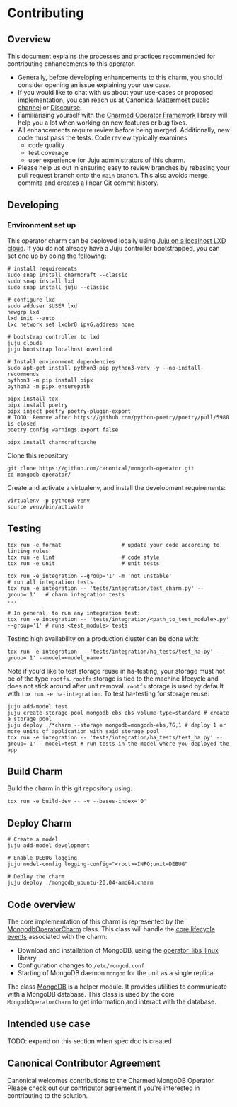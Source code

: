 # Contributing

## Overview

This document explains the processes and practices recommended for contributing enhancements to this operator.

- Generally, before developing enhancements to this charm, you should consider opening an issue explaining your use case.
- If you would like to chat with us about your use-cases or proposed implementation, you can reach us at [Canonical Mattermost public channel](https://chat.charmhub.io/charmhub/channels/charm-dev) or [Discourse](https://discourse.charmhub.io/).
- Familiarising yourself with the [Charmed Operator Framework](https://juju.is/docs/sdk) library will help you a lot when working on new features or bug fixes.
- All enhancements require review before being merged. Additionally, new code must pass the tests. Code review typically examines
    - code quality
    - test coverage
    - user experience for Juju administrators of this charm.
- Please help us out in ensuring easy to review branches by rebasing your pull request branch onto the `main` branch. This also avoids merge commits and creates a linear Git commit history.


## Developing


### Environment set up

This operator charm can be deployed locally using [Juju on a localhost LXD cloud](https://juju.is/docs/olm/lxd). If you do not already have a Juju controller bootstrapped, you can set one up by doing the following:

```
# install requirements 
sudo snap install charmcraft --classic
sudo snap install lxd
sudo snap install juju --classic

# configure lxd
sudo adduser $USER lxd
newgrp lxd
lxd init --auto
lxc network set lxdbr0 ipv6.address none

# bootstrap controller to lxd
juju clouds
juju bootstrap localhost overlord

# Install environment dependencies
sudo apt-get install python3-pip python3-venv -y --no-install-recommends
python3 -m pip install pipx
python3 -m pipx ensurepath
          
pipx install tox
pipx install poetry
pipx inject poetry poetry-plugin-export
# TODO: Remove after https://github.com/python-poetry/poetry/pull/5980 is closed
poetry config warnings.export false

pipx install charmcraftcache
```

Clone this repository:
```shell
git clone https://github.com/canonical/mongodb-operator.git
cd mongodb-operator/
```

Create and activate a virtualenv, and install the development requirements:
```shell
virtualenv -p python3 venv
source venv/bin/activate
```


## Testing

```shell
tox run -e format                   # update your code according to linting rules
tox run -e lint                     # code style
tox run -e unit                     # unit tests

tox run -e integration --group='1' -m 'not unstable'                      # run all integration tests
tox run -e integration -- 'tests/integration/test_charm.py' --group='1'   # charm integration tests
...

# In general, to run any integration test:
tox run -e integration -- 'tests/integration/<path_to_test_module>.py' --group='1' # runs <test_module> tests
```

Testing high availability on a production cluster can be done with:
```shell
tox run -e integration -- 'tests/integration/ha_tests/test_ha.py' --group='1' --model=<model_name>
```

Note if you'd like to test storage reuse in ha-testing, your storage must not be of the type `rootfs`. `rootfs` storage is tied to the machine lifecycle and does not stick around after unit removal. `rootfs` storage is used by default with `tox run -e ha-integration`. To test ha-testing for storage reuse: 
```shell
juju add-model test
juju create-storage-pool mongodb-ebs ebs volume-type=standard # create a storage pool
juju deploy ./*charm --storage mongodb=mongodb-ebs,7G,1 # deploy 1 or more units of application with said storage pool
tox run -e integration -- 'tests/integration/ha_tests/test_ha.py' --group='1' --model=test # run tests in the model where you deployed the app 
```

## Build Charm

Build the charm in this git repository using:

```shell
tox run -e build-dev -- -v --bases-index='0'
```

## Deploy Charm

```shell
# Create a model
juju add-model development

# Enable DEBUG logging
juju model-config logging-config="<root>=INFO;unit=DEBUG"

# Deploy the charm
juju deploy ./mongodb_ubuntu-20.04-amd64.charm
```


## Code overview

The core implementation of this charm is represented by the [MongodbOperatorCharm](./src/charm.py) class. This class will handle the [core lifecycle events](https://juju.is/docs/sdk/events) associated with the charm:
- Download and installation of MongoDB, using the [operator_libs_linux](./lib/charms/operator_libs_linux/v0/) library.
- Configuration changes to `/etc/mongod.conf`
- Starting of MongoDB daemon `mongod` for the unit as a single replica

The class [MongoDB](./src/mongoserver.py) is a helper module. It provides utilities to communicate with a MongoDB database. This class is used by the core `MongodbOperatorCharm` to get information and interact with the database.


## Intended use case

TODO: expand on this section when spec doc is created


## Canonical Contributor Agreement

Canonical welcomes contributions to the Charmed MongoDB Operator. Please check out our [contributor agreement](https://ubuntu.com/legal/contributors) if you're interested in contributing to the solution.
